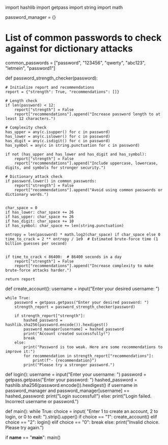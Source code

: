 
import hashlib
import getpass
import string
import math


password_manager = {}
# List of common passwords to check against for dictionary attacks
common_passwords = ["password", "123456", "qwerty", "abc123", "letmein", "password1"]


def password_strength_checker(password):


    # Initialize report and recommendations
    report = {"strength": True, "recommendations": []}

    # Length check
    if len(password) < 12:
        report["strength"] = False
        report["recommendations"].append("Increase password length to at least 12 characters.")

    # Complexity check
    has_upper = any(c.isupper() for c in password)
    has_lower = any(c.islower() for c in password)
    has_digit = any(c.isdigit() for c in password)
    has_symbol = any(c in string.punctuation for c in password)

    if not (has_upper and has_lower and has_digit and has_symbol):
        report["strength"] = False
        report["recommendations"].append("Include uppercase, lowercase, digits, and symbols for stronger security.")

    # Dictionary attack check
    if password.lower() in common_passwords:
        report["strength"] = False
        report["recommendations"].append("Avoid using common passwords or dictionary words.")


    char_space = 0
    if has_lower: char_space += 26
    if has_upper: char_space += 26
    if has_digit: char_space += 10
    if has_symbol: char_space += len(string.punctuation)

    entropy = len(password) * math.log2(char_space) if char_space else 0
    time_to_crack = 2 ** entropy / 1e9  # Estimated brute-force time (1 billion guesses per second)


    if time_to_crack < 86400:  # 86400 seconds in a day
        report["strength"] = False
        report["recommendations"].append("Increase complexity to make brute-force attacks harder.")

    return report


def create_account():
    username = input("Enter your desired username: ")

    while True:
        password = getpass.getpass("Enter your desired password: ")
        strength_report = password_strength_checker(password)

        if strength_report["strength"]:
            hashed_password = hashlib.sha256(password.encode()).hexdigest()
            password_manager[username] = hashed_password
            print("Account created successfully!")
            break
        else:
            print("Password is too weak. Here are some recommendations to improve it:")
            for recommendation in strength_report["recommendations"]:
                print(f"- {recommendation}")
            print("Please try a stronger password.")


def login():
    username = input("Enter your username: ")
    password = getpass.getpass("Enter your password: ")
    hashed_password = hashlib.sha256(password.encode()).hexdigest()
    if username in password_manager and password_manager[username] == hashed_password:
        print("Login successful!")
    else:
        print("Login failed. Incorrect username or password.")


def main():
    while True:
        choice = input(
            "Enter 1 to create an account, 2 to login, or 0 to exit: ").strip().upper()
        if choice == "1":
            create_account()
        elif choice == "2":
            login()
        elif choice == "0":
            break
        else:
            print("Invalid choice. Please try again.")


if __name__ == "__main__":
    main()
